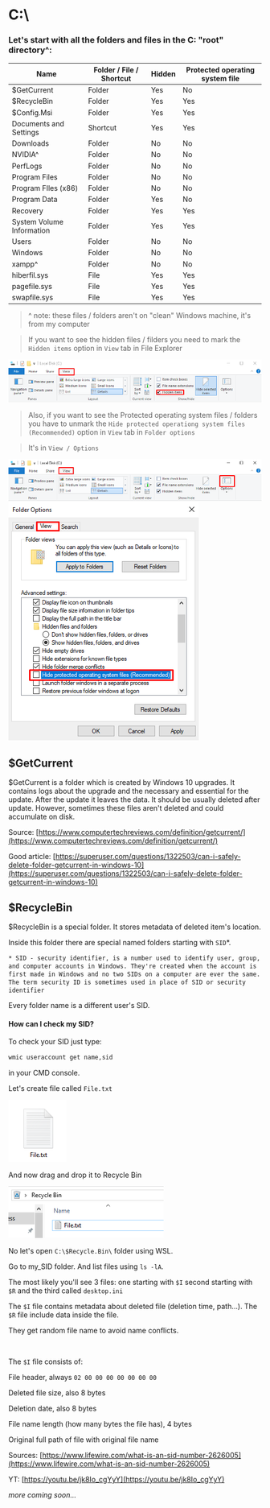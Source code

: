 # C:\
### Let's start with all the folders and files in the C: "root" directory^:
| Name | Folder / File / Shortcut | Hidden | Protected operating system file |
| ----- | ----- | ----- | ----- |
| $GetCurrent | Folder | Yes | No |
| $RecycleBin | Folder | Yes | Yes |
| $Config.Msi | Folder | Yes | Yes |
| Documents and Settings | Shortcut | Yes | Yes |
| Downloads | Folder | No | No |
| NVIDIA^ | Folder | No | No |
| PerfLogs | Folder | No | No |
| Program Files | Folder | No | No |
| Program FIles (x86) | Folder | No | No |
| Program Data | Folder | Yes | No |
| Recovery | Folder | Yes | Yes |
| System Volume Information | Folder | Yes | Yes |
| Users | Folder | No | No |
| Windows | Folder | No | No |
| xampp^ | Folder | No | No |
| hiberfil.sys | File | Yes | Yes |
| pagefile.sys | File | Yes | Yes |
| swapfile.sys | File | Yes | Yes |

> ^ note: these files / folders aren't on "clean" Windows machine, it's from my computer

> If you want to see the hidden files / filders you need to mark the `Hidden items` option in `View` tab in File Explorer

![mark hidden](https://raw.githubusercontent.com/frawojej/console_tricks/main/img/mark_hiddens.png)

> Also, if you want to see the Protected operating system files / folders you have to unmark the `Hide protected operationg system files (Recommended)` option in `View` tab in `Folder options`

> It's in `View / Options`

![view options](https://raw.githubusercontent.com/frawojej/console_tricks/main/img/view_options.png)
![unmark protected operating system files](https://raw.githubusercontent.com/frawojej/console_tricks/main/img/unmark_protected_operationg_system_files.png)

## $GetCurrent

$GetCurrent is a folder which is created by Windows 10 upgrades.
It contains logs about the upgrade and the necessary and essential for the update.
After the update it leaves the data.
It should be usually deleted after update.
However, sometimes these files aren't deleted and could accumulate on disk.

Source: [https://www.computertechreviews.com/definition/getcurrent/](https://www.computertechreviews.com/definition/getcurrent/)

Good article: [https://superuser.com/questions/1322503/can-i-safely-delete-folder-getcurrent-in-windows-10](https://superuser.com/questions/1322503/can-i-safely-delete-folder-getcurrent-in-windows-10)

## $RecycleBin

$RecycleBin is a special folder. It stores metadata of deleted item's location.

Inside this folder there are special named folders starting with `SID`\*.

```
* SID - security identifier, is a number used to identify user, group, and computer accounts in Windows. They're created when the account is first made in Windows and no two SIDs on a computer are ever the same. The term security ID is sometimes used in place of SID or security identifier
```
Every folder name is a different user's SID.

#### How can I check my SID?

To check your SID just type:
```bat
wmic useraccount get name,sid
```
in your CMD console.

Let's create file called `File.txt`

![create File.txt](https://raw.githubusercontent.com/frawojej/console_tricks/main/img/file_txt.png)

And now drag and drop it to Recycle Bin

![file inside recycle bin](https://raw.githubusercontent.com/frawojej/console_tricks/main/img/file_txt_inside_recycle_bin.png)

No let's open `C:\$Recycle.Bin\` folder using WSL.

Go to my_SID folder.
And list files using `ls -lA`.

The most likely you'll see 3 files:
one starting with `$I`
second starting with `$R`
and the third called `desktop.ini`

The `$I` file contains metadata about deleted file (deletion time, path...).
The `$R` file include data inside the file.

They get random file name to avoid name conflicts.

<br>

The `$I` file consists of:

File header, always `02 00 00 00 00 00 00 00`

Deleted file size, also 8 bytes

Deletion date, also 8 bytes

File name length (how many bytes the file has), 4 bytes

Original full path of file with original file name



Sources: [https://www.lifewire.com/what-is-an-sid-number-2626005](https://www.lifewire.com/what-is-an-sid-number-2626005)

YT: [https://youtu.be/jk8Io_cgYyY](https://youtu.be/jk8Io_cgYyY)

*more coming soon...*

